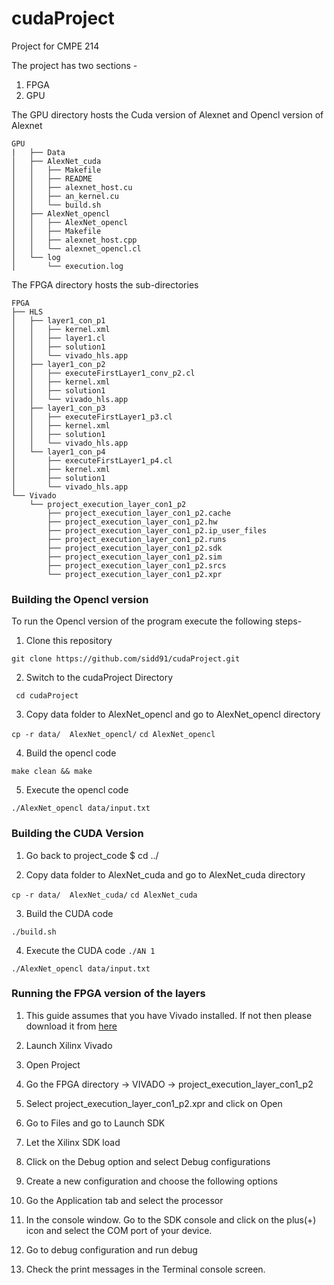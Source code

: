 # cudaProject
Project for CMPE 214

The project has two sections -  
1. FPGA 
2. GPU

The GPU directory hosts the Cuda version of Alexnet and Opencl version of Alexnet
```
GPU
|   ├── Data
│   ├── AlexNet_cuda
│   │   ├── Makefile
│   │   ├── README
│   │   ├── alexnet_host.cu
│   │   ├── an_kernel.cu
│   │   └── build.sh
│   ├── AlexNet_opencl
│   │   ├── AlexNet_opencl
│   │   ├── Makefile
│   │   ├── alexnet_host.cpp
│   │   └── alexnet_opencl.cl
│   └── log
│       └── execution.log
```


The FPGA directory hosts the sub-directories
```
FPGA
├── HLS
│   ├── layer1_con_p1
│   │   ├── kernel.xml
│   │   ├── layer1.cl
│   │   ├── solution1
│   │   └── vivado_hls.app
│   ├── layer1_con_p2
│   │   ├── executeFirstLayer1_conv_p2.cl
│   │   ├── kernel.xml
│   │   ├── solution1
│   │   └── vivado_hls.app
│   ├── layer1_con_p3
│   │   ├── executeFirstLayer1_p3.cl
│   │   ├── kernel.xml
│   │   ├── solution1
│   │   └── vivado_hls.app
│   └── layer1_con_p4
│       ├── executeFirstLayer1_p4.cl
│       ├── kernel.xml
│       ├── solution1
│       └── vivado_hls.app
└── Vivado
    └── project_execution_layer_con1_p2
        ├── project_execution_layer_con1_p2.cache
        ├── project_execution_layer_con1_p2.hw
        ├── project_execution_layer_con1_p2.ip_user_files
        ├── project_execution_layer_con1_p2.runs
        ├── project_execution_layer_con1_p2.sdk
        ├── project_execution_layer_con1_p2.sim
        ├── project_execution_layer_con1_p2.srcs
        └── project_execution_layer_con1_p2.xpr
```

### Building the Opencl version
To run the Opencl version of the program execute the following steps- 
1. Clone this repository 

```git clone https://github.com/sidd91/cudaProject.git```

2. Switch to the cudaProject Directory

``` cd cudaProject```

3. Copy data folder to AlexNet_opencl and go to AlexNet_opencl directory

```cp -r data/  AlexNet_opencl/```
```cd AlexNet_opencl```

4. Build the opencl code

 ```make clean && make```

5. Execute the opencl code

```./AlexNet_opencl data/input.txt ```

### Building the CUDA Version
1. Go back to project_code
	$ cd  ../
  
2. Copy data folder to AlexNet_cuda and go to AlexNet_cuda directory

```cp -r data/  AlexNet_cuda/```
```cd AlexNet_cuda```

3. Build the CUDA code

 ```./build.sh```

4. Execute the CUDA code
```./AN 1 ```

```./AlexNet_opencl data/input.txt ```

### Running the FPGA version of the layers

1. This guide assumes that you have Vivado installed. If not then please download it from [here](https://www.xilinx.com/member/forms/download/xef-vivado.html?filename=Xilinx_Vivado_SDK_Web_2018.3_1207_2324_Win64.exe)

2. Launch Xilinx Vivado

3. Open Project

4. Go the FPGA directory -> VIVADO -> project_execution_layer_con1_p2

5. Select project_execution_layer_con1_p2.xpr and click on Open

6. Go to Files and go to Launch SDK

7. Let the Xilinx SDK load

8. Click on the Debug option and select Debug configurations

9. Create a new configuration and choose the following options

10. Go the Application tab and select the processor

11. In the console window. Go to the SDK console and click on the plus(+) icon and select the COM port of your device. 

12. Go to debug configuration and run debug

13. Check the print messages in the Terminal console screen.
